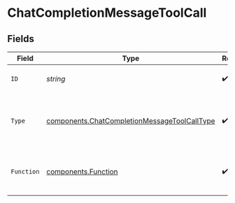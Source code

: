 # ChatCompletionMessageToolCall


## Fields

| Field                                                                                                        | Type                                                                                                         | Required                                                                                                     | Description                                                                                                  |
| ------------------------------------------------------------------------------------------------------------ | ------------------------------------------------------------------------------------------------------------ | ------------------------------------------------------------------------------------------------------------ | ------------------------------------------------------------------------------------------------------------ |
| `ID`                                                                                                         | *string*                                                                                                     | :heavy_check_mark:                                                                                           | The ID of the tool call.                                                                                     |
| `Type`                                                                                                       | [components.ChatCompletionMessageToolCallType](../../models/components/chatcompletionmessagetoolcalltype.md) | :heavy_check_mark:                                                                                           | The type of the tool. Currently, only `function` is supported.                                               |
| `Function`                                                                                                   | [components.Function](../../models/components/function.md)                                                   | :heavy_check_mark:                                                                                           | The function that the model called.                                                                          |